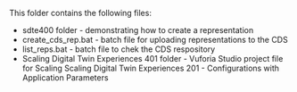 This folder contains the following files: 
* sdte400 folder - demonstrating how to create a representation
* create_cds_rep.bat - batch file for uploading representations to the CDS
* list_reps.bat - batch file to chek the CDS respository
* Scaling Digital Twin Experiences 401 folder - Vuforia Studio project file for Scaling Scaling Digital Twin Experiences 201 - Configurations with Application Parameters
